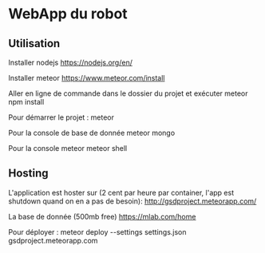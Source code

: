 WebApp du robot
================

Utilisation
---------------
Installer nodejs
https://nodejs.org/en/

Installer meteor 
https://www.meteor.com/install

Aller en ligne de commande dans le dossier du projet et exécuter
meteor npm install

Pour démarrer le projet :
meteor 

Pour la console de base de donnée
meteor mongo

Pour la console meteor
meteor shell


Hosting
---------------
L'application est hoster sur (2 cent par heure par container, l'app est shutdown quand on en a pas de besoin):
http://gsdproject.meteorapp.com/

La base de donnée (500mb free)
https://mlab.com/home


Pour déployer :
meteor deploy --settings settings.json gsdproject.meteorapp.com



